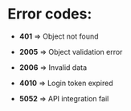 # Error codes:

- **401** => Object not found



- **2005** => Object validation error
- **2006** => Invalid data



- **4010** => Login token expired


- **5052** => API integration fail

